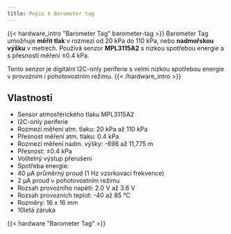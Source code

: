 ```yaml
---
title: Popis k Barometer tag
---
```


{{< hardware_intro "Barometer Tag" barometer-tag >}}
Barometer Tag umožňuje **měřit tlak** v rozmezí od 20 kPa do 110 kPa, nebo **nadmořskou výšku** v metrech. Používá senzor **MPL3115A2** s nízkou spotřebou energie a s přesností měření ±0.4 kPa.

Tento senzor je digitální I2C-only periferie s velmi nízkou spotřebou energie v provozním i pohotovostním režimu.
{{< /hardware_intro >}}

## Vlastnosti

  * Sensor atmosférického tlaku MPL3115A2
  * I2C-only periferie
  * Rozmezí měření atm. tlaku: 20 kPa až 110 kPa
  * Přesnost měření atm. tlaku: 0.4 kPa
  * Rozmezí měření nadm. výšky: -698 až 11,775 m
  * Přesnost: ±0.4 kPa
  * Volitelný výstup přerušení
  * Spotřeba energie:
  * 40 µA průměrný proud (1 Hz vzorkovací frekvence)
  * 2 µA proud v pohotovostním režimu
  * Rozsah provozního napětí: 2.0 V až 3.6 V
  * Rozsah provozních teplot: -40 až 85 °C
  * Rozměry: 16 x 16 mm
  * 10letá záruka

{{< hardware "Barometer Tag" >}}
